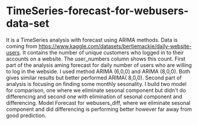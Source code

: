 # TimeSeries-forecast-for-webusers-data-set
It is a TimeSeries analysis with forecast using ARIMA methods.
Data is coming from 
https://www.kaggle.com/datasets/bertiemackie/daily-website-users. It contains the number of unique customers who logged in to their accounts on a website. The user_numbers column shows this count. 
First part of the analysis aming forecast for daily number of users who are willing to log in the webside. I used method ARIMA (6,0,0) and ARIMA (8,0,0). Both gives similar results but better performed ARIMA( 8,0,0).
Second part of analysis is focusing on finding some monthly sesonality. I build two model for comparison, one where we eliminate sesonal component but didn't do differencing and second one with elimination of sesonal component and differencing. Model Forecast for webusers_diff, where we eliminate sesonal component and did differencing is performing better however far away from good prediction.
